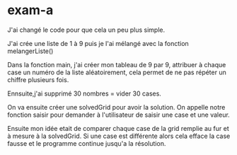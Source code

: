# exam-a



J'ai changé le code pour que cela un peu plus simple.


J'ai crée une liste de 1 à 9 puis je l'ai mélangé avec la fonction melangerListe()

Dans la fonction main, j'ai créer mon tableau de 9 par 9, attribuer à chaque case un numéro de la liste aléatoirement, cela permet de ne pas répéter un chiffre plusieurs fois.

Ennsuite,j'ai supprimé 30 nombres = vider 30 cases.


On va ensuite créer une solvedGrid pour avoir la solution. On appelle notre fonction saisir pour demander à l'utilisateur de saisir une case et une valeur.

Ensuite mon idée etait de comparer chaque case de la grid remplie au fur et à mesure à la solvedGrid. Si une case est différente alors cela efface la case fausse et
le programme continue jusqu'a la résolution.
